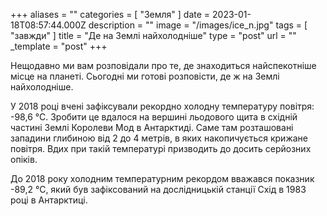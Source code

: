 +++
aliases = ""
categories = [ "Земля" ]
date = 2023-01-18T08:57:44.000Z
description = ""
image = "/images/ice_n.jpg"
tags = [ "завжди" ]
title = "Де на Землі найхолодніше"
type = "post"
url = ""
_template = "post"
+++

Нещодавно ми вам розповідали про те, де знаходиться найспекотніше місце на планеті. Сьогодні ми готові розповісти, де ж на Землі найхолодніше.  
  
У 2018 році вчені зафіксували рекордно холодну температуру повітря: -98,6 °С. Зробити це вдалося на вершині льодового щита в східній частині Землі Королеви Мод в Антарктиді. Саме там розташовані западини глибиною від 2 до 4 метрів, в яких накопичується крижане повітря. Вдих при такій температурі призводить до досить серйозних опіків.  
  
До 2018 року холодним температурним рекордом вважався показник -89,2 °С, який був зафіксований на дослідницькій станції Схід в 1983 році в Антарктиці.
